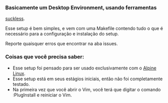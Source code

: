 ### Basicamente um Desktop Environment, usando ferramentas
[suckless](https://suckless.org).

Esse setup é bem simples, e vem com uma Makefile contendo tudo o que é
necessário para a configuração e instalação do setup.  

Reporte quaisquer erros que encontrar na aba issues.

### Coisas que você precisa saber:

- Esse setup foi pensado para ser usado exclusivamente com o [Alpine
  Linux](https://alpinelinux.org).
- Esse setup está em seus estágios iniciais, então não foi completamente
  testado.
- Na primeira vez que você abrir o Vim, você terá que digitar o comando
  :PlugInstall e reiniciar o Vim.
